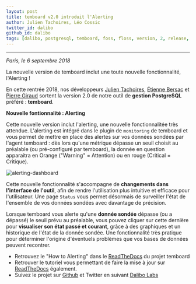 ```yaml
---
layout: post
title: temboard v2.0 introduit l'Alerting
author: Julien Tachoires, Léo Cossic
twitter_id: dalibo
github_id: dalibo
tags: [dalibo, postgresql, temboard, foss, floss, version, 2, release, 2018]
---
```


---

*Paris, le 6 septembre 2018*

La nouvelle version de temboard inclut une toute nouvelle fonctionnalité, l'Alerting ! 

<!--MORE-->

En cette rentrée 2018, nos développeurs [Julien Tachoires](https://github.com/julmon), [Étienne Bersac](https://github.com/bersace) et [Pierre Giraud](https://github.com/pgiraud) sortent la version 2.0 de notre outil de **gestion PostgreSQL** préféré : **temboard**.

**Nouvelle fontionnalité : Alerting**

Cette nouvelle version inclut l'alerting, une nouvelle fonctionnalitée très attendue. L'alerting est intégré dans le plugin de `monitoring` de temboard et vous permet de mettre en place des alertes sur vos données sondées par l'agent temboard : dès lors qu'une métrique dépasse un seuil choisit au préalable (ou pré-configuré par temboard), la donnée en question apparaitra en Orange ("Warning" = Attention) ou en rouge (Critical = Critique).

![alerting-dashboard](https://raw.githubusercontent.com/dalibo/blog/temboard2.0/img/alerting_dashboard.png)

Cette nouvelle fonctionnalité s'accompagne de **changements dans l'interface de l'outil**, afin de rendre l'utilisation plus intuitive et efficace pour l'utilisateur. Une page `Status` vous permet désormais de surveiller l'état de l'ensemble de vos données sondées avec davantage de précision. 

Lorsque temboard vous alerte qu'une **donnée sondée** dépasse (ou a dépassé) le seuil prévu au préalable, vous pouvez cliquer sur cette dernière pour **visualiser son état passé et courant**, grâce à des graphiques et un historique de l'état de la donnée sondée. Une fonctionnalité très pratique pour déterminer l'origine d'éventuels problèmes que vos bases de données peuvent recontrer.



   * Retrouvez le "How to Alerting" dans le [ReadTheDocs](https://temboard.readthedocs.io/en/latest/temboard-howto-alerting/) du projet temboard
   * Retrouver le tutoriel vous permettant de faire la mise à jour sur [ReadTheDocs](https://temboard.readthedocs.io/en/latest/temboard-upgrade-1.2-2.0/) également.
   * Suivez le projet sur [Github](https://github.com/dalibo/temboard) et Twitter en suivant [Dalibo Labs](https://twitter.com/DaliboLabs)

